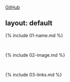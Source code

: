 [GitHub](http://github.com)

layout: default
---

{% include 01-name.md %}

<br>

{% include 02-image.md %}

<br>

{% include 03-links.md %}

